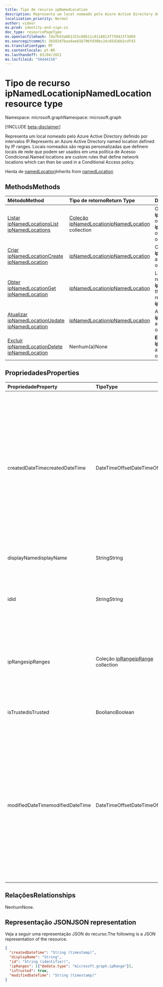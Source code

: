 ```yaml
---
title: Tipo de recurso ipNamedLocation
description: Representa um local nomeado pelo Azure Active Directory definido por intervalos IP. Locais nomeados são regras personalizadas que definem locais de rede que podem ser usados em uma política de Acesso Condicional.
localization_priority: Normal
author: videor
ms.prod: identity-and-sign-in
doc_type: resourcePageType
ms.openlocfilehash: 7dafb55a861325c89b11c0118813f759423f3d69
ms.sourcegitcommit: 3b583d7baa9ae81b796fd30bc24c65d26b2cdf43
ms.translationtype: MT
ms.contentlocale: pt-BR
ms.lasthandoff: 03/04/2021
ms.locfileid: "50444158"
---
```

# <a name="ipnamedlocation-resource-type"></a><span data-ttu-id="3aa2d-104">Tipo de recurso ipNamedLocation</span><span class="sxs-lookup"><span data-stu-id="3aa2d-104">ipNamedLocation resource type</span></span>

<span data-ttu-id="3aa2d-105">Namespace: microsoft.graph</span><span class="sxs-lookup"><span data-stu-id="3aa2d-105">Namespace: microsoft.graph</span></span>

[!INCLUDE [beta-disclaimer](../../includes/beta-disclaimer.md)]

<span data-ttu-id="3aa2d-106">Representa um local nomeado pelo Azure Active Directory definido por intervalos IP.</span><span class="sxs-lookup"><span data-stu-id="3aa2d-106">Represents an Azure Active Directory named location defined by IP ranges.</span></span> <span data-ttu-id="3aa2d-107">Locais nomeados são regras personalizadas que definem locais de rede que podem ser usados em uma política de Acesso Condicional.</span><span class="sxs-lookup"><span data-stu-id="3aa2d-107">Named locations are custom rules that define network locations which can then be used in a Conditional Access policy.</span></span>

<span data-ttu-id="3aa2d-108">Herda de [namedLocation](../resources/namedLocation.md)</span><span class="sxs-lookup"><span data-stu-id="3aa2d-108">Inherits from [namedLocation](../resources/namedLocation.md)</span></span>

## <a name="methods"></a><span data-ttu-id="3aa2d-109">Methods</span><span class="sxs-lookup"><span data-stu-id="3aa2d-109">Methods</span></span>

| <span data-ttu-id="3aa2d-110">Método</span><span class="sxs-lookup"><span data-stu-id="3aa2d-110">Method</span></span>       | <span data-ttu-id="3aa2d-111">Tipo de retorno</span><span class="sxs-lookup"><span data-stu-id="3aa2d-111">Return Type</span></span> | <span data-ttu-id="3aa2d-112">Descrição</span><span class="sxs-lookup"><span data-stu-id="3aa2d-112">Description</span></span> |
|:-------------|:------------|:------------|
| [<span data-ttu-id="3aa2d-113">Listar ipNamedLocations</span><span class="sxs-lookup"><span data-stu-id="3aa2d-113">List ipNamedLocations</span></span>](../api/conditionalaccessroot-list-namedlocations.md) | <span data-ttu-id="3aa2d-114">[Coleção ipNamedLocation](ipNamedLocation.md)</span><span class="sxs-lookup"><span data-stu-id="3aa2d-114">[ipNamedLocation](ipNamedLocation.md) collection</span></span> | <span data-ttu-id="3aa2d-115">Obter todos os **objetos ipNamedLocation** na organização.</span><span class="sxs-lookup"><span data-stu-id="3aa2d-115">Get all the **ipNamedLocation** objects in the organization.</span></span> |
| [<span data-ttu-id="3aa2d-116">Criar ipNamedLocation</span><span class="sxs-lookup"><span data-stu-id="3aa2d-116">Create ipNamedLocation</span></span>](../api/conditionalaccessroot-post-namedlocations.md) | [<span data-ttu-id="3aa2d-117">ipNamedLocation</span><span class="sxs-lookup"><span data-stu-id="3aa2d-117">ipNamedLocation</span></span>](ipNamedLocation.md) | <span data-ttu-id="3aa2d-118">Crie um novo **objeto ipNamedLocation.**</span><span class="sxs-lookup"><span data-stu-id="3aa2d-118">Create a new **ipNamedLocation** object.</span></span> |
| [<span data-ttu-id="3aa2d-119">Obter ipNamedLocation</span><span class="sxs-lookup"><span data-stu-id="3aa2d-119">Get ipNamedLocation</span></span>](../api/ipnamedlocation-get.md) | [<span data-ttu-id="3aa2d-120">ipNamedLocation</span><span class="sxs-lookup"><span data-stu-id="3aa2d-120">ipNamedLocation</span></span>](ipnamedlocation.md) | <span data-ttu-id="3aa2d-121">Leia as propriedades e as relações de um **objeto ipNamedLocation.**</span><span class="sxs-lookup"><span data-stu-id="3aa2d-121">Read the properties and relationships of an **ipNamedLocation** object.</span></span> |
| [<span data-ttu-id="3aa2d-122">Atualizar ipNamedLocation</span><span class="sxs-lookup"><span data-stu-id="3aa2d-122">Update ipNamedLocation</span></span>](../api/ipnamedlocation-update.md) | [<span data-ttu-id="3aa2d-123">ipNamedLocation</span><span class="sxs-lookup"><span data-stu-id="3aa2d-123">ipNamedLocation</span></span>](ipnamedlocation.md) | <span data-ttu-id="3aa2d-124">Atualize um **objeto ipNamedLocation.**</span><span class="sxs-lookup"><span data-stu-id="3aa2d-124">Update an **ipNamedLocation** object.</span></span> |
| [<span data-ttu-id="3aa2d-125">Excluir ipNamedLocation</span><span class="sxs-lookup"><span data-stu-id="3aa2d-125">Delete ipNamedLocation</span></span>](../api/ipnamedlocation-delete.md) | <span data-ttu-id="3aa2d-126">Nenhum(a)</span><span class="sxs-lookup"><span data-stu-id="3aa2d-126">None</span></span> | <span data-ttu-id="3aa2d-127">**Exclua um objeto ipNamedLocation.**</span><span class="sxs-lookup"><span data-stu-id="3aa2d-127">Delete an **ipNamedLocation** object.</span></span> |

## <a name="properties"></a><span data-ttu-id="3aa2d-128">Propriedades</span><span class="sxs-lookup"><span data-stu-id="3aa2d-128">Properties</span></span>

| <span data-ttu-id="3aa2d-129">Propriedade</span><span class="sxs-lookup"><span data-stu-id="3aa2d-129">Property</span></span>     | <span data-ttu-id="3aa2d-130">Tipo</span><span class="sxs-lookup"><span data-stu-id="3aa2d-130">Type</span></span>        | <span data-ttu-id="3aa2d-131">Descrição</span><span class="sxs-lookup"><span data-stu-id="3aa2d-131">Description</span></span> |
|:-------------|:------------|:------------|
|<span data-ttu-id="3aa2d-132">createdDateTime</span><span class="sxs-lookup"><span data-stu-id="3aa2d-132">createdDateTime</span></span>|<span data-ttu-id="3aa2d-133">DateTimeOffset</span><span class="sxs-lookup"><span data-stu-id="3aa2d-133">DateTimeOffset</span></span>|<span data-ttu-id="3aa2d-134">O tipo Timestamp representa a data e a hora de criação do local usando o formato ISO 8601 e está sempre em horário UTC.</span><span class="sxs-lookup"><span data-stu-id="3aa2d-134">The Timestamp type represents creation date and time of the location using ISO 8601 format and is always in UTC time.</span></span> <span data-ttu-id="3aa2d-135">Por exemplo, meia-noite em UTC no dia 1º de janeiro de 2014 teria esta aparência: `'2014-01-01T00:00:00Z'`.</span><span class="sxs-lookup"><span data-stu-id="3aa2d-135">For example, midnight UTC on Jan 1, 2014 would look like this: `'2014-01-01T00:00:00Z'`.</span></span> <span data-ttu-id="3aa2d-136">Somente leitura.</span><span class="sxs-lookup"><span data-stu-id="3aa2d-136">Read-only.</span></span> <span data-ttu-id="3aa2d-137">Herdado [de namedLocation](../resources/namedLocation.md).</span><span class="sxs-lookup"><span data-stu-id="3aa2d-137">Inherited from [namedLocation](../resources/namedLocation.md).</span></span>|
|<span data-ttu-id="3aa2d-138">displayName</span><span class="sxs-lookup"><span data-stu-id="3aa2d-138">displayName</span></span>|<span data-ttu-id="3aa2d-139">String</span><span class="sxs-lookup"><span data-stu-id="3aa2d-139">String</span></span>|<span data-ttu-id="3aa2d-140">Nome acessível para humanos do local.</span><span class="sxs-lookup"><span data-stu-id="3aa2d-140">Human-readable name of the location.</span></span>|
|<span data-ttu-id="3aa2d-141">id</span><span class="sxs-lookup"><span data-stu-id="3aa2d-141">id</span></span>|<span data-ttu-id="3aa2d-142">String</span><span class="sxs-lookup"><span data-stu-id="3aa2d-142">String</span></span>|<span data-ttu-id="3aa2d-143">Identificador de um objeto namedLocation.</span><span class="sxs-lookup"><span data-stu-id="3aa2d-143">Identifier of a namedLocation object.</span></span> <span data-ttu-id="3aa2d-144">Somente leitura.</span><span class="sxs-lookup"><span data-stu-id="3aa2d-144">Read-only.</span></span> <span data-ttu-id="3aa2d-145">Herdado [de namedLocation](../resources/namedLocation.md).</span><span class="sxs-lookup"><span data-stu-id="3aa2d-145">Inherited from [namedLocation](../resources/namedLocation.md).</span></span>|
|<span data-ttu-id="3aa2d-146">ipRanges</span><span class="sxs-lookup"><span data-stu-id="3aa2d-146">ipRanges</span></span>|<span data-ttu-id="3aa2d-147">Coleção [ipRange](iprange.md)</span><span class="sxs-lookup"><span data-stu-id="3aa2d-147">[ipRange](iprange.md) collection</span></span>|<span data-ttu-id="3aa2d-148">Lista de intervalos de endereços IP no formato CIDR IPv4 (por exemplo, 1.2.3.4/32) ou qualquer formato IPv6 acessível do IETF RFC596.</span><span class="sxs-lookup"><span data-stu-id="3aa2d-148">List of IP address ranges in IPv4 CIDR format (e.g. 1.2.3.4/32) or any allowable IPv6 format from IETF RFC596.</span></span>|
|<span data-ttu-id="3aa2d-149">isTrusted</span><span class="sxs-lookup"><span data-stu-id="3aa2d-149">isTrusted</span></span>|<span data-ttu-id="3aa2d-150">Booliano</span><span class="sxs-lookup"><span data-stu-id="3aa2d-150">Boolean</span></span>|<span data-ttu-id="3aa2d-151">True se esse local for explicitamente confiável.</span><span class="sxs-lookup"><span data-stu-id="3aa2d-151">True if this location is explicitly trusted.</span></span>|
|<span data-ttu-id="3aa2d-152">modifiedDateTime</span><span class="sxs-lookup"><span data-stu-id="3aa2d-152">modifiedDateTime</span></span>|<span data-ttu-id="3aa2d-153">DateTimeOffset</span><span class="sxs-lookup"><span data-stu-id="3aa2d-153">DateTimeOffset</span></span>|<span data-ttu-id="3aa2d-154">O tipo Timestamp representa a última data e hora modificadas do local usando o formato ISO 8601 e está sempre em horário UTC.</span><span class="sxs-lookup"><span data-stu-id="3aa2d-154">The Timestamp type represents last modified date and time of the location using ISO 8601 format and is always in UTC time.</span></span> <span data-ttu-id="3aa2d-155">Por exemplo, meia-noite em UTC no dia 1º de janeiro de 2014 teria esta aparência: `'2014-01-01T00:00:00Z'`.</span><span class="sxs-lookup"><span data-stu-id="3aa2d-155">For example, midnight UTC on Jan 1, 2014 would look like this: `'2014-01-01T00:00:00Z'`.</span></span> <span data-ttu-id="3aa2d-156">Somente leitura.</span><span class="sxs-lookup"><span data-stu-id="3aa2d-156">Read-only.</span></span> <span data-ttu-id="3aa2d-157">Herdado [de namedLocation](../resources/namedLocation.md).</span><span class="sxs-lookup"><span data-stu-id="3aa2d-157">Inherited from [namedLocation](../resources/namedLocation.md).</span></span>|

## <a name="relationships"></a><span data-ttu-id="3aa2d-158">Relações</span><span class="sxs-lookup"><span data-stu-id="3aa2d-158">Relationships</span></span>

<span data-ttu-id="3aa2d-159">Nenhum</span><span class="sxs-lookup"><span data-stu-id="3aa2d-159">None.</span></span>

## <a name="json-representation"></a><span data-ttu-id="3aa2d-160">Representação JSON</span><span class="sxs-lookup"><span data-stu-id="3aa2d-160">JSON representation</span></span>

<span data-ttu-id="3aa2d-161">Veja a seguir uma representação JSON do recurso.</span><span class="sxs-lookup"><span data-stu-id="3aa2d-161">The following is a JSON representation of the resource.</span></span>

<!-- {
  "blockType": "resource",
  "optionalProperties": [

  ],
  "@odata.type": "microsoft.graph.ipNamedLocation"
}-->

```json
{
  "createdDateTime": "String (timestamp)",
  "displayName": "String",
  "id": "String (identifier)",
  "ipRanges": [{"@odata.type": "microsoft.graph.ipRange"}],
  "isTrusted": true,
  "modifiedDateTime": "String (timestamp)"
}
```

<!-- uuid: 16cd6b66-4b1a-43a1-adaf-3a886856ed98
2019-02-04 14:57:30 UTC -->
<!-- {
  "type": "#page.annotation",
  "description": "ipNamedLocation resource",
  "keywords": "",
  "section": "documentation",
  "tocPath": ""
}-->


